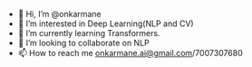 - 👋 Hi, I’m @onkarmane
- 👀 I’m interested in Deep Learning(NLP and CV) 
- 🌱 I’m currently learning Transformers.
- 💞️ I’m looking to collaborate on NLP 
- 📫 How to reach me onkarmane.ai@gmail.com/7007307680

<!---
onkarmane/onkarmane is a ✨ special ✨ repository because its `README.md` (this file) appears on your GitHub profile.
You can click the Preview link to take a look at your changes.
--->
